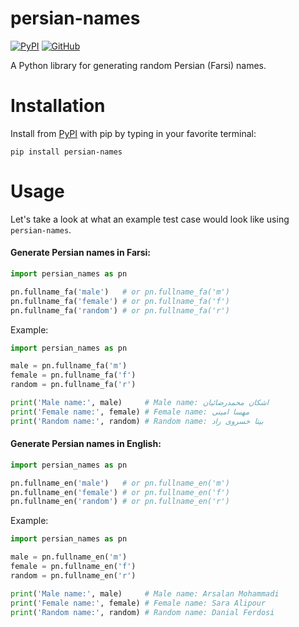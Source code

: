 # persian-names

[![PyPI](https://img.shields.io/pypi/v/persian-names?style=for-the-badge)](https://pypi.org/project/persian-names)
[![GitHub](https://img.shields.io/github/license/armanyazdi/persian-names?style=for-the-badge)](https://pypi.org/project/persian-names)

A Python library for generating random Persian (Farsi) names.

# Installation

Install from [PyPI](https://pypi.org/project/persian-names) with pip by typing in your favorite terminal:

`pip install persian-names`

# Usage

Let's take a look at what an example test case would look like using `persian-names`.

#### Generate Persian names in Farsi:

```python
import persian_names as pn

pn.fullname_fa('male')   # or pn.fullname_fa('m')
pn.fullname_fa('female') # or pn.fullname_fa('f')
pn.fullname_fa('random') # or pn.fullname_fa('r')
```
Example:
```python
import persian_names as pn

male = pn.fullname_fa('m')
female = pn.fullname_fa('f')
random = pn.fullname_fa('r')

print('Male name:', male)     # Male name: اشکان محمدرضائیان
print('Female name:', female) # Female name: مهسا امینی
print('Random name:', random) # Random name: بیتا خسروی راد
```

#### Generate Persian names in English:

```python
import persian_names as pn

pn.fullname_en('male')   # or pn.fullname_en('m')
pn.fullname_en('female') # or pn.fullname_en('f')
pn.fullname_en('random') # or pn.fullname_en('r')
```
Example:
```python
import persian_names as pn

male = pn.fullname_en('m')
female = pn.fullname_en('f')
random = pn.fullname_en('r')

print('Male name:', male)     # Male name: Arsalan Mohammadi
print('Female name:', female) # Female name: Sara Alipour
print('Random name:', random) # Random name: Danial Ferdosi
```